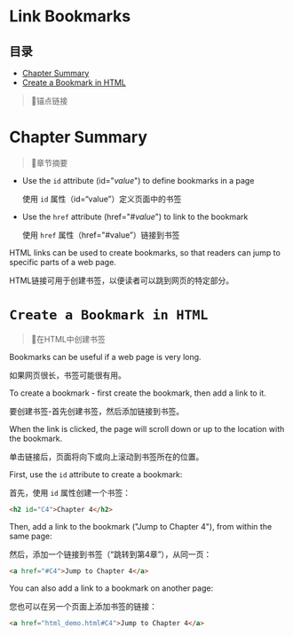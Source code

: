 # Link  Bookmarks

## 目录

-   [Chapter Summary ](#Chapter-Summary-)
-   [Create a Bookmark in HTML](#Create-a-Bookmark-in-HTML)

> 📌锚点链接

# Chapter Summary&#x20;

> 📌章节摘要

-   Use the `id` attribute (id="*value*") to define bookmarks in a page &#x20;

    使用 `id` 属性（id=“value”）定义页面中的书签
-   Use the `href` attribute (href="#*value*") to link to the bookmark &#x20;

    使用 `href` 属性（href="#value”）链接到书签

HTML links can be used to create bookmarks, so that readers can jump to specific parts of a web page. &#x20;

HTML链接可用于创建书签，以便读者可以跳到网页的特定部分。

# `Create a Bookmark in HTML`

> 📌在HTML中创建书签

Bookmarks can be useful if a web page is very long. &#x20;

如果网页很长，书签可能很有用。

To create a bookmark - first create the bookmark, then add a link to it. &#x20;

要创建书签-首先创建书签，然后添加链接到书签。

When the link is clicked, the page will scroll down or up to the location with the bookmark. &#x20;

单击链接后，页面将向下或向上滚动到书签所在的位置。

First, use the `id` attribute to create a bookmark:

首先，使用 `id` 属性创建一个书签：

```html
<h2 id="C4">Chapter 4</h2>
```

Then, add a link to the bookmark ("Jump to Chapter 4"), from within the same page: &#x20;

然后，添加一个链接到书签（“跳转到第4章”），从同一页：

```html
<a href="#C4">Jump to Chapter 4</a>
```

You can also add a link to a bookmark on another page:

您也可以在另一个页面上添加书签的链接：

```html
<a href="html_demo.html#C4">Jump to Chapter 4</a>
```
